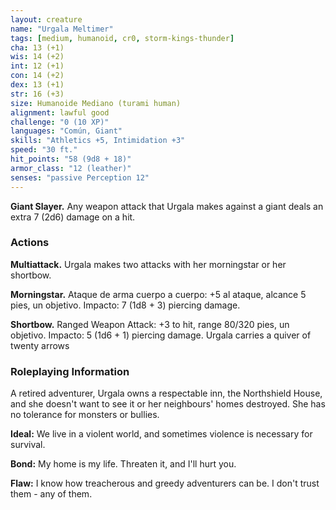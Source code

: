 ```yaml
---
layout: creature
name: "Urgala Meltimer"
tags: [medium, humanoid, cr0, storm-kings-thunder]
cha: 13 (+1)
wis: 14 (+2)
int: 12 (+1)
con: 14 (+2)
dex: 13 (+1)
str: 16 (+3)
size: Humanoide Mediano (turami human)
alignment: lawful good
challenge: "0 (10 XP)"
languages: "Común, Giant"
skills: "Athletics +5, Intimidation +3"
speed: "30 ft."
hit_points: "58 (9d8 + 18)"
armor_class: "12 (leather)"
senses: "passive Perception 12"
---
```


**Giant Slayer.** Any weapon attack that Urgala makes against a giant deals an extra 7 (2d6) damage on a hit.

### Actions

**Multiattack.** Urgala makes two attacks with her morningstar or her shortbow.

**Morningstar.** Ataque de arma cuerpo a cuerpo: +5 al ataque, alcance 5 pies, un objetivo. Impacto: 7 (1d8 + 3) piercing damage.

**Shortbow.** Ranged Weapon Attack: +3 to hit, range 80/320 pies, un objetivo. Impacto: 5 (1d6 + 1) piercing damage. Urgala carries a quiver of twenty arrows

### Roleplaying Information

A retired adventurer, Urgala owns a respectable inn, the Northshield House, and she doesn't want to see it or her neighbours' homes destroyed. She has no tolerance for monsters or bullies.

**Ideal:** We live in a violent world, and sometimes violence is necessary for survival.

**Bond:** My home is my life. Threaten it, and I'll hurt you.

**Flaw:** I know how treacherous and greedy adventurers can be. I don't trust them - any of them.